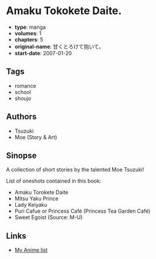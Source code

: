 # Amaku Tokokete Daite.

-   **type**: manga
-   **volumes**: 1
-   **chapters**: 5
-   **original-name**: 甘くとろけて抱いて。
-   **start-date**: 2007-01-20

## Tags

-   romance
-   school
-   shoujo

## Authors

-   Tsuzuki
-   Moe (Story & Art)

## Sinopse

A collection of short stories by the talented Moe Tsuzuki!

List of oneshots contained in this book:

-   Amaku Torokete Daite
-   Mitsu Yaku Prince
-   Lady Keiyaku
-   Puri Cafue or Princess Café (Princess Tea Garden Café)
-   Sweet Egoist (Source: M-U)

## Links

-   [My Anime list](https://myanimelist.net/manga/8046/Amaku_Tokokete_Daite)
